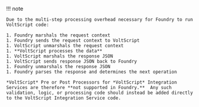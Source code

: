 !!! note

    Due to the multi-step processing overhead necessary for Foundry to run VoltScript code: 
    
    1. Foundry marshals the request context
    1. Foundry sends the request context to VoltScript
    1. VoltScript unmarshals the request context
    1. **VoltScript processes the data**
    1. VoltScript marshals the response JSON
    1. VoltScript sends response JSON back to Foundry
    1. Foundry unmarshals the response JSON
    1. Foundry parses the response and determines the next operation

    *VoltScript* Pre or Post Processors for *VoltScript* Integration Services are therefore **not supported in Foundry.**  Any such validation, logic, or processing code should instead be added directly to the VoltScript Integration Service code.  
